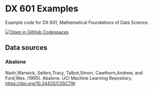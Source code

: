# DX 601 Examples

Example code for DX 601, Mathematical Foundations of Data Science.

[![Open in GitHub Codespaces](https://github.com/codespaces/badge.svg)](https://codespaces.new/bu-omds/dx601-examples?quickstart=1)

## Data sources

### Abalone

Nash,Warwick, Sellers,Tracy, Talbot,Simon, Cawthorn,Andrew, and Ford,Wes. (1995). Abalone. UCI Machine Learning Repository. https://doi.org/10.24432/C55C7W.

